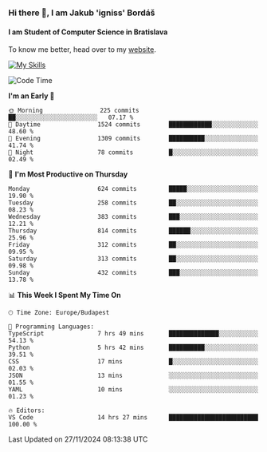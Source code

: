 ### Hi there 👋, I am Jakub 'igniss' Bordáš

#### I am Student of Computer Science in Bratislava
To know me better, head over to my [website](https://bordas.sk).

[![My Skills](https://skillicons.dev/icons?i=js,html,css,figma,svelte,java,kotlin,python,postgresql,typescript,nest,nodejs)](https://bordas.sk)


<!--START_SECTION:waka-->
![Code Time](http://img.shields.io/badge/Code%20Time-1%2C591%20hrs%2043%20mins-blue)

**I'm an Early 🐤** 

```text
🌞 Morning                225 commits         ██░░░░░░░░░░░░░░░░░░░░░░░   07.17 % 
🌆 Daytime                1524 commits        ████████████░░░░░░░░░░░░░   48.60 % 
🌃 Evening                1309 commits        ██████████░░░░░░░░░░░░░░░   41.74 % 
🌙 Night                  78 commits          █░░░░░░░░░░░░░░░░░░░░░░░░   02.49 % 
```
📅 **I'm Most Productive on Thursday** 

```text
Monday                   624 commits         █████░░░░░░░░░░░░░░░░░░░░   19.90 % 
Tuesday                  258 commits         ██░░░░░░░░░░░░░░░░░░░░░░░   08.23 % 
Wednesday                383 commits         ███░░░░░░░░░░░░░░░░░░░░░░   12.21 % 
Thursday                 814 commits         ██████░░░░░░░░░░░░░░░░░░░   25.96 % 
Friday                   312 commits         ██░░░░░░░░░░░░░░░░░░░░░░░   09.95 % 
Saturday                 313 commits         ██░░░░░░░░░░░░░░░░░░░░░░░   09.98 % 
Sunday                   432 commits         ███░░░░░░░░░░░░░░░░░░░░░░   13.78 % 
```


📊 **This Week I Spent My Time On** 

```text
🕑︎ Time Zone: Europe/Budapest

💬 Programming Languages: 
TypeScript               7 hrs 49 mins       ██████████████░░░░░░░░░░░   54.13 % 
Python                   5 hrs 42 mins       ██████████░░░░░░░░░░░░░░░   39.51 % 
CSS                      17 mins             █░░░░░░░░░░░░░░░░░░░░░░░░   02.03 % 
JSON                     13 mins             ░░░░░░░░░░░░░░░░░░░░░░░░░   01.55 % 
YAML                     10 mins             ░░░░░░░░░░░░░░░░░░░░░░░░░   01.23 % 

🔥 Editors: 
VS Code                  14 hrs 27 mins      █████████████████████████   100.00 % 
```


 Last Updated on 27/11/2024 08:13:38 UTC
<!--END_SECTION:waka-->
